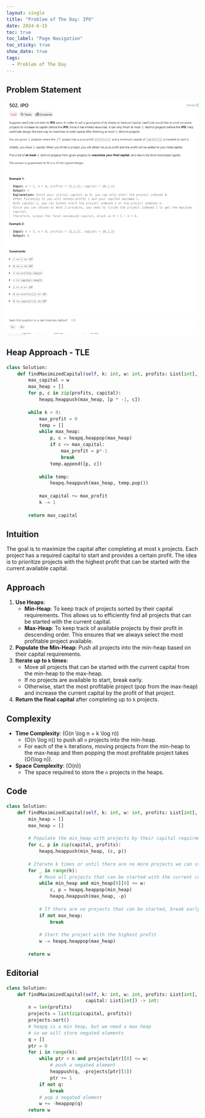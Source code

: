 ```yaml
---
layout: single
title: "Problem of The Day: IPO"
date: 2024-6-15
toc: true
toc_label: "Page Navigation"
toc_sticky: true
show_date: true
tags:
  - Problem of The Day
---
```


## Problem Statement

![problem-502](/assets/images/2024-06-15_11-16-21-problem-502.png)

## Heap Approach - TLE

```python
class Solution:
    def findMaximizedCapital(self, k: int, w: int, profits: List[int], capital: List[int]) -> int:
        max_capital = w
        max_heap = []
        for p, c in zip(profits, capital):
            heapq.heappush(max_heap, [p * -1, c])

        while k > 0:
            max_profit = 0
            temp = []
            while max_heap:
                p, c = heapq.heappop(max_heap)
                if c <= max_capital:
                    max_profit = p*-1
                    break
                temp.append([p, c])

            while temp:
                heapq.heappush(max_heap, temp.pop())

            max_capital += max_profit
            k -= 1

        return max_capital
```

## Intuition

The goal is to maximize the capital after completing at most `k` projects. Each project has a required capital to start and provides a certain profit. The idea is to prioritize projects with the highest profit that can be started with the current available capital.

## Approach

1. **Use Heaps**:
   - **Min-Heap**: To keep track of projects sorted by their capital requirements. This allows us to efficiently find all projects that can be started with the current capital.
   - **Max-Heap**: To keep track of available projects by their profit in descending order. This ensures that we always select the most profitable project available.
2. **Populate the Min-Heap**: Push all projects into the min-heap based on their capital requirements.
3. **Iterate up to `k` times**:
   - Move all projects that can be started with the current capital from the min-heap to the max-heap.
   - If no projects are available to start, break early.
   - Otherwise, start the most profitable project (pop from the max-heap) and increase the current capital by the profit of that project.
4. **Return the final capital** after completing up to `k` projects.

## Complexity

- **Time Complexity**: \(O(n \log n + k \log n)\)
  - \(O(n \log n)\) to push all `n` projects into the min-heap.
  - For each of the `k` iterations, moving projects from the min-heap to the max-heap and then popping the most profitable project takes \(O(\log n)\).
- **Space Complexity**: \(O(n)\)
  - The space required to store the `n` projects in the heaps.

## Code

```python
class Solution:
    def findMaximizedCapital(self, k: int, w: int, profits: List[int], capital: List[int]) -> int:
        min_heap = []
        max_heap = []

        # Populate the min_heap with projects by their capital requirements
        for c, p in zip(capital, profits):
            heapq.heappush(min_heap, (c, p))

        # Iterate k times or until there are no more projects we can start
        for _ in range(k):
            # Move all projects that can be started with the current capital to the max_heap
            while min_heap and min_heap[0][0] <= w:
                c, p = heapq.heappop(min_heap)
                heapq.heappush(max_heap, -p)

            # If there are no projects that can be started, break early
            if not max_heap:
                break

            # Start the project with the highest profit
            w -= heapq.heappop(max_heap)

        return w

```

## Editorial

```python
class Solution:
    def findMaximizedCapital(self, k: int, w: int, profits: List[int],
                             capital: List[int]) -> int:
        n = len(profits)
        projects = list(zip(capital, profits))
        projects.sort()
        # heapq is a min heap, but we need a max heap
        # so we will store negated elements
        q = []
        ptr = 0
        for i in range(k):
            while ptr < n and projects[ptr][0] <= w:
                # push a negated element
                heappush(q, -projects[ptr][1])
                ptr += 1
            if not q:
                break
            # pop a negated element
            w += -heappop(q)
        return w
```
